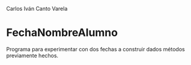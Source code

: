 Carlos Iván Canto Varela

# FechaNombreAlumno

Programa para experimentar con dos fechas a construir dados métodos previamente hechos.
